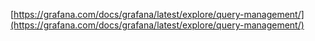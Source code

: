 
[https://grafana.com/docs/grafana/latest/explore/query-management/](https://grafana.com/docs/grafana/latest/explore/query-management/)
